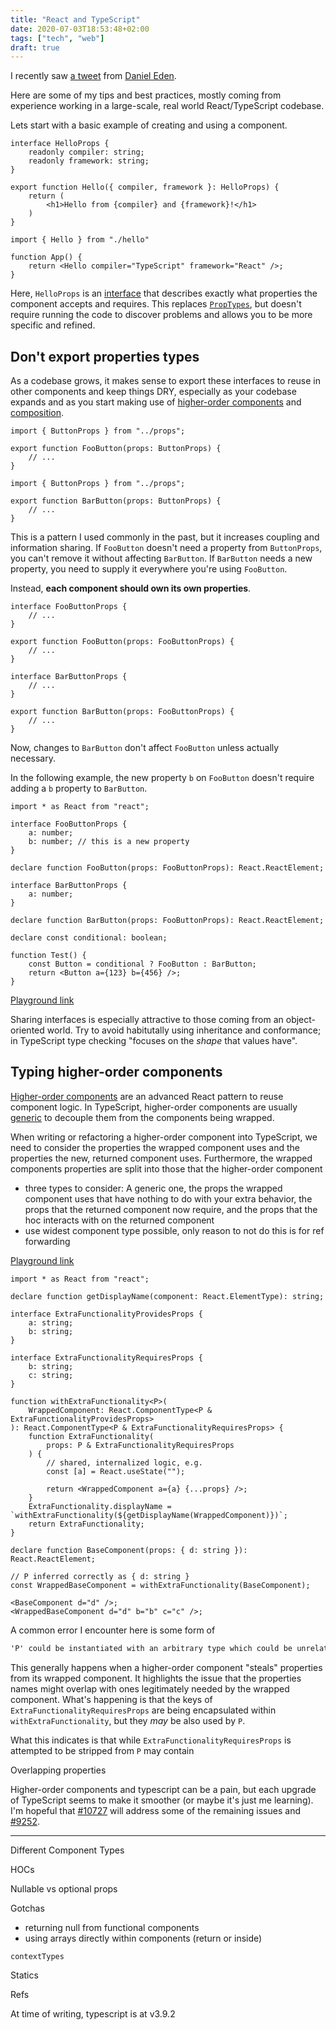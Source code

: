 ```yaml
---
title: "React and TypeScript"
date: 2020-07-03T18:53:48+02:00
tags: ["tech", "web"]
draft: true
---
```


I recently saw [a tweet](https://twitter.com/_dte/status/1278941464588890115) from [Daniel Eden](https://daneden.me).

<!-- {{< tweet 1278941464588890115 >}} -->

Here are some of my tips and best practices, mostly coming from experience working in a large-scale, real world React/TypeScript codebase.

Lets start with a basic example of creating and using a component.

```tsx
interface HelloProps {
    readonly compiler: string;
    readonly framework: string;
}

export function Hello({ compiler, framework }: HelloProps) {
    return (
        <h1>Hello from {compiler} and {framework}!</h1>
    )
}
```

```tsx
import { Hello } from "./hello"

function App() {
    return <Hello compiler="TypeScript" framework="React" />;
}
```

Here, `HelloProps` is an [interface](https://www.typescriptlang.org/docs/handbook/interfaces.html) that describes exactly what properties the component accepts and requires. This replaces [`PropTypes`](https://reactjs.org/docs/typechecking-with-proptypes.html), but doesn't require running the code to discover problems and allows you to be more specific and refined.

## Don't export properties types

As a codebase grows, it makes sense to export these interfaces to reuse in other components and keep things DRY, especially as your codebase expands and as you start making use of [higher-order components](https://reactjs.org/docs/higher-order-components.html) and [composition](https://reactjs.org/docs/composition-vs-inheritance.html).

```tsx
import { ButtonProps } from "../props";

export function FooButton(props: ButtonProps) {
    // ...
}
```

```tsx
import { ButtonProps } from "../props";

export function BarButton(props: ButtonProps) {
    // ...
}
```

This is a pattern I used commonly in the past, but it increases coupling and information sharing. If `FooButton` doesn't need a property from `ButtonProps`, you can't remove it without affecting `BarButton`. If `BarButton` needs a new property, you need to supply it everywhere you're using `FooButton`.

Instead, **each component should own its own properties**.

```tsx
interface FooButtonProps {
    // ...
}

export function FooButton(props: FooButtonProps) {
    // ...
}
```

```tsx
interface BarButtonProps {
    // ...
}

export function BarButton(props: FooButtonProps) {
    // ...
}
```

Now, changes to `BarButton` don't affect `FooButton` unless actually necessary.

In the following example, the new property `b` on `FooButton` doesn't require adding a `b` property to `BarButton`.

```tsx
import * as React from "react";

interface FooButtonProps {
    a: number;
    b: number; // this is a new property
}

declare function FooButton(props: FooButtonProps): React.ReactElement;

interface BarButtonProps {
    a: number;
}

declare function BarButton(props: FooButtonProps): React.ReactElement;

declare const conditional: boolean;

function Test() {
    const Button = conditional ? FooButton : BarButton;
    return <Button a={123} b={456} />;
}
```

[Playground link](https://www.typescriptlang.org/play/?jsx=2&ssl=1&ssc=1&pln=21&pc=2#code/JYWwDg9gTgLgBAKjgQwM5wEoFNkGN4BmUEIcARFDvmQNwBQdwAdjFlAXlnAGIQQBCAVxgwITAArEw6AN504ClAC44TQSABGbeorgaVazdrgB6E3BgALYOhspVWAO5wwUtjACedAL4MAJli4ADbIlHAEgkz4wGI8fEIiYgAUrhDSKrwCwqISUqgAlCrYeDAAdMX4AKJBWCBYLPSMLGwcuFz8oQk5kmmy8orIBupaUPS+dAHBoVwRUTAxTHAdUF3JqelxWYm5vYWYVGUVMNW19TCNkyFhuGKo8DdMfsDzYshBKhp8NchMjbPRsQAKlg7kl8nA5LoHncltlYgBeOAPJ4vJhvOAAfk2q0WKmWOJ0ikoMEEUEWAB4cSh4TIAIwAJgAzN49DSACwAVgAbCyTAA+MZAA)

Sharing interfaces is especially attractive to those coming from an object-oriented world. Try to avoid habitutally using inheritance and conformance; in TypeScript type checking "focuses on the _shape_ that values have".

## Typing higher-order components

[Higher-order components](https://reactjs.org/docs/higher-order-components.html) are an advanced React pattern to reuse component logic. In TypeScript, higher-order components are usually [generic](https://www.typescriptlang.org/docs/handbook/generics.html) to decouple them from the components being wrapped.

When writing or refactoring a higher-order component into TypeScript, we need to consider the properties the wrapped component uses and the properties the new, returned component uses. Furthermore, the wrapped components properties are split into those that the higher-order component


- three types to consider: A generic one, the props the wrapped component uses that have nothing to do with your extra behavior, the props that the returned component now require, and the props that the hoc interacts with on the returned component
- use widest component type possible, only reason to not do this is for ref forwarding

<!-- 
```tsx
function withExtraFunctionality<P>(
    WrappedComponent: React.ComponentType<P & ExtraFunctionalityProvidesProps>
) {
    return function ExtraFunctionality(props: P & ExtraFunctionalityRequiresProps) {
        // ...
    }
}
``` -->

[Playground link](https://www.typescriptlang.org/play?#code/JYWwDg9gTgLgBAKjgQwM5wEoFNkGN4BmUEIcARFDvmQNwBQdAJlrgDbKVwECuAdvsAi84AcywwAIsFRh2ATwByyEFgAUuEpF5ZeMAFyYqMAHQBRVlhW6AKnLBYAlAdQwowXiPp13MLFAJ4WHCmAB6uyABifAJCyKzAMHIACsQAbsDMqCkQYOgA3nRwRSjOru6ehcUARqVuHvQAvgw+fgG4QaHhUfwwgrxxCXLYAI7cwJRZxLlwBcVwNXAudRVzuLXljQw8PX1wAO4JABadUJHRvbHxiQA8SQB8qpVFAOqnYPaMAMKaQjr6hngTN9wL8bHYsLc4AAyYJhU7dGL9K7JNIZLCTHKoO50JwA-DGYFaP62eyQmEnM47S6DEZjCbZXJ3GZPLjnXYUhEXJGDR5zOZgKaoAxJaGwrps6mJWnjdEM1AshzMvnFAD0KsWhw4WEYABo4C0oNyAF7auCsCAiYC4PVYYwiYws1ZCFxwADayAAunAALx4kzcVBYADKMGQvlUZDIDnoyqKjuKlBg3ENcGur2Q721hNB8GQ3ryyAaM2MJYFmKLKruMeKTTmHIl3MSxkY0lkyEUyiCvoABgcYMc4ZTEQNEqoACR5MSSVvyJQqVTpzNfH7aXQOBoObvVoqJ5PCetUxtyTZMFjsTjbRFwABCaCw2dXMFUZdyBjycEY6w8cA3BmwgOMf98HMSw-i8NU4BFdwCD8ShGDgDQoEofBWDkFB8g-L8RB-OgNF4F1Fw+W9AwfP4fX2I4D2HZFVGI+8Vz+aMGGuOjSN0D9vTIRgyDgSt6DTN4iLvNj4EYTjuPmTiqh43BONwHi+KAA)

```tsx
import * as React from "react";

declare function getDisplayName(component: React.ElementType): string;

interface ExtraFunctionalityProvidesProps {
    a: string;
    b: string;
}

interface ExtraFunctionalityRequiresProps {
    b: string;
    c: string;
}

function withExtraFunctionality<P>(
    WrappedComponent: React.ComponentType<P & ExtraFunctionalityProvidesProps>
): React.ComponentType<P & ExtraFunctionalityRequiresProps> {
    function ExtraFunctionality(
        props: P & ExtraFunctionalityRequiresProps
    ) {
        // shared, internalized logic, e.g.
        const [a] = React.useState("");
        
        return <WrappedComponent a={a} {...props} />;
    }
    ExtraFunctionality.displayName = `withExtraFunctionality(${getDisplayName(WrappedComponent)})`;
    return ExtraFunctionality;
}

declare function BaseComponent(props: { d: string }): React.ReactElement;

// P inferred correctly as { d: string }
const WrappedBaseComponent = withExtraFunctionality(BaseComponent);

<BaseComponent d="d" />;
<WrappedBaseComponent d="d" b="b" c="c" />;
```

A common error I encounter here is some form of

```txt
'P' could be instantiated with an arbitrary type which could be unrelated to…
```

This generally happens when a higher-order component "steals" properties from its wrapped component. It highlights the issue that the properties names might overlap with ones legitimately needed by the wrapped component.
What's happening is that the keys of `ExtraFunctionalityRequiresProps` are being encapsulated within `withExtraFunctionality`, but they _may_ be also used by `P`. 

What this indicates is that while `ExtraFunctionalityRequiresProps` is attempted to be stripped from `P` may contain

Overlapping properties

Higher-order components and typescript can be a pain, but each upgrade of TypeScript seems to make it smoother (or maybe it's just me learning). I'm hopeful that [#10727](https://github.com/microsoft/TypeScript/issues/10727) will address some of the remaining issues and [#9252](https://github.com/microsoft/TypeScript/issues/9252).

---

Different Component Types

 HOCs

Nullable vs optional props

Gotchas

- returning null from functional components
- using arrays directly within components (return or inside)

`contextTypes`

Statics

Refs

<!--
<script>
// First set up the VSCode loader in a script tag
const getLoaderScript = document.createElement("script");
getLoaderScript.src = "https://www.typescriptlang.org/v2/js/vs.loader.js";
getLoaderScript.async = true;
getLoaderScript.onload = () => {
  // Now the loader is ready, tell require where it can get the version of monaco, and the sandbox
  // This version uses the latest version of the sandbox, which is used on the TypeScript website

  // For the monaco version you can use unpkg or the TypeSCript web infra CDN
  // You can see the available releases for TypeScript here:
  // https://typescript.azureedge.net/indexes/releases.json
  //
  require.config({
    paths: {
      vs: "https://typescript.azureedge.net/cdn/3.9.2/monaco/min/vs",
      // vs: 'https://unpkg.com/@typescript-deploys/monaco-editor@3.9.2/min/vs',
      sandbox: "https://www.typescriptlang.org/v2/js/sandbox",
    },
    // This is something you need for monaco to work
    ignoreDuplicateModules: ["vs/editor/editor.main"],
  });

  // Grab a copy of monaco, TypeScript and the sandbox
  require([
    "vs/editor/editor.main",
    "vs/language/typescript/tsWorker",
    "sandbox/index",
  ], (main, _tsWorker, tsSandbox) => {
    const isOK = main && window.ts && tsSandbox;
    if (!isOK) {
      console.error("Could not get all the dependencies of sandbox set up!");
      console.error("main", !!main, "ts", !!window.ts, "sandbox", !!tsSandbox);
      return;
    }

    const codeBlocks = document.querySelectorAll(".chroma .language-tsx")
    const counter = 0;
    for (const block of codeBlocks) {
      const initialCode = block.innerText;
      const parent = block.parentNode;
      parent.textContent = "";

      const div = document.createElement("div");
      div.id = `ts-sandbox-${counter}`;
      parent.appendChild(div);

      // Create a sandbox and embed it into the the div #monaco-editor-embed
      const sandboxConfig = {
        text: initialCode,
        compilerOptions: {
            jsx: "react"
        },
        monacoSettings: {
            readOnly: true,
            scrollBeyondLastLine: false,
            scrollBeyondLastColumn: false,
        },
        domID: div.id,
      };

      const sandbox = tsSandbox.createTypeScriptSandbox(sandboxConfig, main, window.ts);
    }
  });
};

document.body.appendChild(getLoaderScript);
</script>
-->

At time of writing, typescript is at v3.9.2